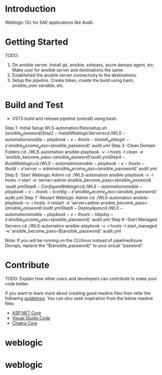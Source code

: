 # Introduction
Weblogic 12c for SAE applications like Audit.  

# Getting Started
TODO: 
1.	On ansible server. Install git, ansible, sshpass, azure devops agent, etc.  Make user for ansible server and destinations the same.
2.	Established the ansible server connectivity to the destinations.
3.	Setup the pipeline.  Create token, create the build using bash, ansible_user variable, etc.

# Build and Test

- VSTS build and release pipeline (overall) using bash:

Step 1 -Initial Setup 
  WLS-automation/files/setup.sh $(ansible_password)
Step 2 -Install Weblogic Servers
  cd ./WLS-automation
  ansible-playbook -v -i hosts -t install_weblogic -e 'ansible_become_pass=$(ansible_password)' audit.yml
Step 3 -Clean Domain Folders
  cd ./WLS-automation
  ansible-playbook -v -i hosts -t clean -e 'ansible_become_pass=$(ansible_password)' audit.yml
Step 4 -Build Weblogic
  cd ./WLS-automation
  ansible-playbook -v -i hosts -t build -e 'server=admin ansible_become_pass=$(ansible_password)' audit.yml
Step 5 -Start Weblogic Admin
  cd ./WLS-automation
  ansible-playbook -v -i hosts -t start -e 'server=admin ansible_become_pass=$(ansible_password)' audit.yml
Step 6 -Configure Weblogic
  cd ./WLS-automation
  ansible-playbook -v -i hosts -t config -e 'ansible_become_pass=$(ansible_password)' audit.yml
Step 7 -Restart Weblogic Admin
  cd ./WLS-automation
  ansible-playbook -v -i hosts -t restart -e 'server=admin ansible_become_pass=$(ansible_password)' audit.yml
Step 8 -Deploy Apps
  cd ./WLS-automation
  ansible-playbook -v -i hosts -t deploy -e 'ansible_become_pass=$(ansible_password)' audit.yml
Step 9 -Start Managed Servers
  cd ./WLS-automation
  ansible-playbook -v -i hosts -t start_managed -e 'ansible_become_pass=$(ansible_password)' audit.yml  
  
Note: If you will be running on the CLI/linux instead of pipeline/Azure Devops, replace the "$(ansible_password)" to your actual "pasword".   


# Contribute
TODO: Explain how other users and developers can contribute to make your code better. 

If you want to learn more about creating good readme files then refer the following [guidelines](https://www.visualstudio.com/en-us/docs/git/create-a-readme). You can also seek inspiration from the below readme files:
- [ASP.NET Core](https://github.com/aspnet/Home)
- [Visual Studio Code](https://github.com/Microsoft/vscode)
- [Chakra Core](https://github.com/Microsoft/ChakraCore)
# weblogic
# weblogic
